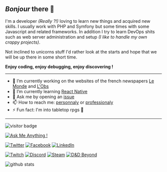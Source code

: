 ## *Bonjour* there 👋


I'm a developer *(Really ?!)* loving to learn new things and acquired new skills.
I usually work with PHP and Symfony but some times with some Javascript and related frameworks.
In addition I try to learn DevOps shits such as web server administration and setup *(I like to handle my own crappy projects)*.

Not inclined to unicorns stuff I'd rather look at the starts and hope that we will be up there in some short time.

**Enjoy coding, enjoy debugging, enjoy discovering !**

---

- 🔭 I’m currently working on the websites of the french newspapers [Le Monde](https://www.lemonde.fr/) and [L'Obs](https://www.nouvelobs.com/)
- 🌱 I’m currently learning [React Native](https://reactnative.dev/)
- 💬 Ask me by opening an [issue](https://github.com/senorihl/senorihl/issues/new?assignees=senorihl&labels=question&template=ask-me-anything.md&title=Ask%3A+)
- 📫 How to reach me: [personnaly](mailto:senorihl+github@gmail.com?subject=Hey%20there%20%F0%9F%91%8B%20I%27ve%20seen%20your%20bio%20on%20your%20GitHub%20profile%20and%20I%20would%20like%20to%20contact%20you%20%E2%9C%89%EF%B8%8F) or [professionaly](mailto:rrenaux+github@idobs.net?subject=Hey%20there%20%F0%9F%91%8B%20I%27ve%20seen%20your%20bio%20on%20your%20GitHub%20profile%20and%20I%20would%20like%20to%20contact%20you%20%E2%9C%89%EF%B8%8F)
- ⚡ Fun fact: I'm into tabletop rpgs 🎲

---

![visitor badge](https://visitor-badge.laobi.icu/badge?page_id=senorihl.senorihl)

[![Ask Me Anything !](https://img.shields.io/badge/Ask%20me-anything-1abc9c.svg)](https://github.com/senorihl/senorihl/issues/new?assignees=senorihl&labels=question&template=ask-me-anything.md&title=Ask%3A+)

[![Twitter](https://img.shields.io/badge/twitter-@senorihl-1da1f2)](https://twitter.com/senorihl)
[![Facebook](https://img.shields.io/badge/facebook-senorihl-3b5998)](https://www.facebook.com/senorihl)
[![LinkedIn](https://img.shields.io/badge/linkedin-senorihl-0077b5)](https://www.linkedin.com/in/senorihl)

[![Twitch](https://img.shields.io/badge/twitch-senorihl-6441a5)](https://www.twitch.tv/senorihl)
[![Discord](https://img.shields.io/badge/discord-Senorihl%232031-7289da)](https://discord.com/channels/@me/366190769142366210)
[![Steam](https://img.shields.io/badge/steam-senorihl-00adee)](https://steamcommunity.com/id/senorihl)
[![D&D Beyond](https://img.shields.io/badge/D%26D%20Beyond-senorihl-E40712)](https://www.dndbeyond.com/members/Senorihl)

![github stats](https://github-readme-stats.vercel.app/api?username=senorihl&count_private=true)

